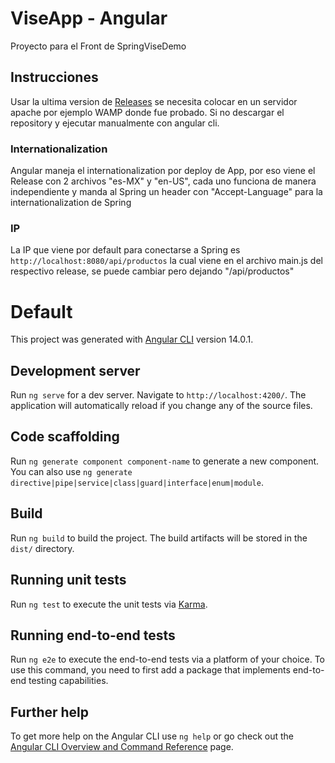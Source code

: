 # ViseApp - Angular

Proyecto para el Front de SpringViseDemo

## Instrucciones

Usar la ultima version de [Releases](https://github.com/Alan-Horta/AngularViseDemo/releases/tag/test) se necesita colocar en un servidor apache por ejemplo WAMP donde fue probado.
Si no descargar el repository y ejecutar manualmente con angular cli.

### Internationalization

Angular maneja el internationalization por deploy de App, por eso viene el Release con 2 archivos "es-MX" y "en-US", cada uno funciona de manera independiente y manda al Spring un header con "Accept-Language" para la internationalization de Spring

### IP

La IP que viene por default para conectarse a Spring es `http://localhost:8080/api/productos` la cual viene en el archivo main.js del respectivo release, se puede cambiar pero dejando "/api/productos"

# Default

This project was generated with [Angular CLI](https://github.com/angular/angular-cli) version 14.0.1.

## Development server

Run `ng serve` for a dev server. Navigate to `http://localhost:4200/`. The application will automatically reload if you change any of the source files.

## Code scaffolding

Run `ng generate component component-name` to generate a new component. You can also use `ng generate directive|pipe|service|class|guard|interface|enum|module`.

## Build

Run `ng build` to build the project. The build artifacts will be stored in the `dist/` directory.

## Running unit tests

Run `ng test` to execute the unit tests via [Karma](https://karma-runner.github.io).

## Running end-to-end tests

Run `ng e2e` to execute the end-to-end tests via a platform of your choice. To use this command, you need to first add a package that implements end-to-end testing capabilities.

## Further help

To get more help on the Angular CLI use `ng help` or go check out the [Angular CLI Overview and Command Reference](https://angular.io/cli) page.
